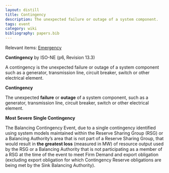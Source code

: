 ```yaml
---
layout: distill
title: Contingency
description: The unexpected failure or outage of a system component.
tags: event
category: wiki
bibliography: papers.bib
---
```


Relevant items: [Emergency](/wiki/emergency)

**Contingency** by ISO-NE <d-cite key="isone2024op19"></d-cite> (p6, Revision 13.3)

A contingency is the unexpected failure or outage of a system component such as a generator, transmission line, circuit breaker, switch or other electrical element.

**Contingency** <d-cite key="nerc2024glossary"></d-cite>

The unexpected **failure** or **outage** of a system component, such as a generator, transmission line, circuit breaker, switch or other electrical element.

**Most Severe Single Contingency** <d-cite key="nerc2024glossary"></d-cite>

The Balancing Contingency Event, due to a single contingency identified using system models maintained within the Reserve Sharing Group (RSG) or a Balancing Authority’s area that is not part of a Reserve Sharing Group, that would result in **the greatest loss** (measured in MW) of resource output used by the RSG or a Balancing Authority that is not participating as a member of a RSG at the time of the event to meet Firm Demand and export obligation (excluding export obligation for which Contingency Reserve obligations are being met by the Sink Balancing Authority).
